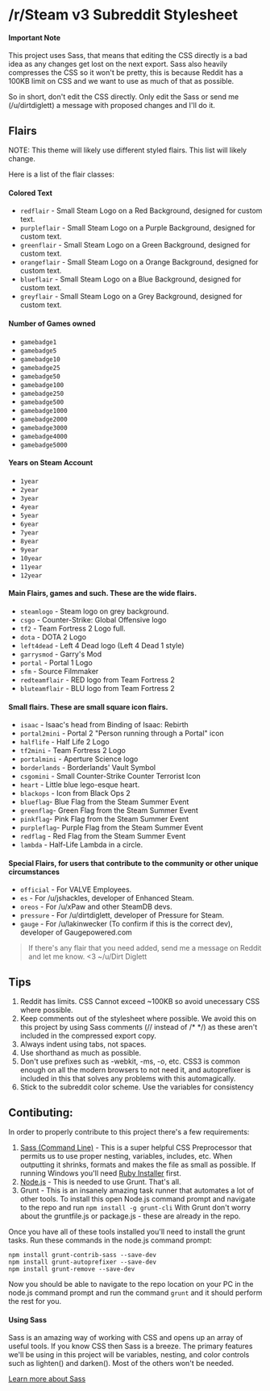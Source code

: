 # /r/Steam v3 Subreddit Stylesheet

#### Important Note
This project uses Sass, that means that editing the CSS directly is a bad idea as any changes get lost on the next export. Sass also heavily compresses the CSS so it won't be pretty, this is because Reddit has a 100KB limit on CSS and we want to use as much of that as possible.

So in short, don't edit the CSS directly. Only edit the Sass or send me (/u/dirtdiglett) a message with proposed changes and I'll do it.

## Flairs

NOTE: This theme will likely use different styled flairs. This list will likely change.

Here is a list of the flair classes:
#### Colored Text
* `redflair` - Small Steam Logo on a Red Background, designed for custom text.
* `purpleflair` - Small Steam Logo on a Purple Background, designed for custom text.
* `greenflair` - Small Steam Logo on a Green Background, designed for custom text.
* `orangeflair` - Small Steam Logo on a Orange Background, designed for custom text.
* `blueflair` - Small Steam Logo on a Blue Background, designed for custom text.
* `greyflair` - Small Steam Logo on a Grey Background, designed for custom text.

#### Number of Games owned
* `gamebadge1`
* `gamebadge5`
* `gamebadge10`
* `gamebadge25`
* `gamebadge50`
* `gamebadge100`
* `gamebadge250`
* `gamebadge500`
* `gamebadge1000`
* `gamebadge2000`
* `gamebadge3000`
* `gamebadge4000`
* `gamebadge5000`

#### Years on Steam Account
* `1year`
* `2year`
* `3year`
* `4year`
* `5year`
* `6year`
* `7year`
* `8year`
* `9year`
* `10year`
* `11year`
* `12year`

#### Main Flairs, games and such. These are the wide flairs.
* `steamlogo` - Steam logo on grey background.
* `csgo` - Counter-Strike: Global Offensive logo
* `tf2` - Team Fortress 2 Logo full.
* `dota` - DOTA 2 Logo
* `left4dead` - Left 4 Dead logo (Left 4 Dead 1 style)
* `garrysmod` - Garry's Mod
* `portal` - Portal 1 Logo
* `sfm` - Source Filmmaker
* `redteamflair` - RED logo from Team Fortress 2
* `bluteamflair` - BLU logo from Team Fortress 2

#### Small flairs. These are small square icon flairs.
* `isaac` - Isaac's head from Binding of Isaac: Rebirth
* `portal2mini` - Portal 2 "Person running through a Portal" icon
* `halflife` - Half Life 2 Logo
* `tf2mini` - Team Fortress 2 Logo
* `portalmini` - Aperture Science logo
* `borderlands` - Borderlands' Vault Symbol
* `csgomini` - Small Counter-Strike Counter Terrorist Icon
* `heart` - Little blue lego-esque heart.
* `blackops` - Icon from Black Ops 2
* `blueflag`- Blue Flag from the Steam Summer Event
* `greenflag`- Green Flag from the Steam Summer Event
* `pinkflag`- Pink Flag from the Steam Summer Event
* `purpleflag`- Purple Flag from the Steam Summer Event
* `redflag` - Red Flag from the Steam Summer Event
* `lambda` - Half-Life Lambda in a circle.

#### Special Flairs, for users that contribute to the community or other unique circumstances
* `official` - For VALVE Employees.
* `es` - For /u/jshackles, developer of Enhanced Steam.
* `oreos` - For /u/xPaw and other SteamDB devs.
* `pressure` - For /u/dirtdiglett, developer of Pressure for Steam.
* `gauge` - For /u/lakinwecker (To confirm if this is the correct dev), developer of Gaugepowered.com
 
> If there's any flair that you need added, send me a message on Reddit and let me know.
<3 ~/u/Dirt Diglett

## Tips
1. Reddit has limits. CSS Cannot exceed ~100KB so avoid unecessary CSS where possible.
1. Keep comments out of the stylesheet where possible. We avoid this on this project by using Sass comments (// instead of /* */) as these aren't included in the compressed export copy.
2. Always indent using tabs, not spaces.
3. Use shorthand as much as possible.
4. Don't use prefixes such as -webkit, -ms, -o, etc. CSS3 is common enough on all the modern browsers to not need it, and autoprefixer is included in this that solves any problems with this automagically.
5. Stick to the subreddit color scheme. Use the variables for consistency

## Contibuting:
In order to properly contribute to this project there's a few requirements:

1. [Sass (Command Line)](http://sass-lang.com/install) - This is a super helpful CSS Preprocessor that permits us to use proper nesting, variables, includes, etc. When outputting it shrinks, formats and makes the file as small as possible. If running Windows you'll need [Ruby Installer](http://rubyinstaller.org/) first.
2. [Node.js](https://nodejs.org/en/) - This is needed to use Grunt. That's all.
3. Grunt - This is an insanely amazing task runner that automates a lot of other tools. To install this open Node.js command prompt and navigate to the repo and run `npm install -g grunt-cli` With Grunt don't worry about the gruntfile.js or package.js - these are already in the repo.

Once you have all of these tools installed you'll need to install the grunt tasks. Run these commands in the node.js command prompt:

```
npm install grunt-contrib-sass --save-dev
npm install grunt-autoprefixer --save-dev
npm install grunt-remove --save-dev
```

Now you should be able to navigate to the repo location on your PC in the node.js command prompt and run the command `grunt` and it should perform the rest for you.

#### Using Sass
Sass is an amazing way of working with CSS and opens up an array of useful tools. If you know CSS then Sass is a breeze. The primary features we'll be using in this project will be variables, nesting, and color controls such as lighten() and darken(). Most of the others won't be needed.

[Learn more about Sass](http://sass-lang.com/guide)